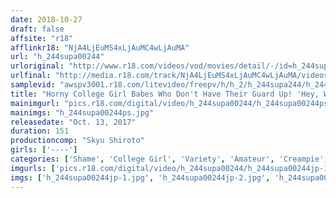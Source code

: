 ```yaml
---
date: 2018-10-27
draft: false
affsite: "r18"
afflinkr18: "NjA4LjEuMS4xLjAuMC4wLjAuMA"
url: "h_244supa00244"
urloriginal: "http://www.r18.com/videos/vod/movies/detail/-/id=h_244supa00244"
urlfinal: "http://media.r18.com/track/NjA4LjEuMS4xLjAuMC4wLjAuMA/videos/vod/movies/detail/-/id=h_244supa00244"
samplevid: "awspv3001.r18.com/litevideo/freepv/h/h_2/h_244supa244/h_244supa244_dmb_w.mp4"
title: "Horny College Girl Babes Who Don't Have Their Guard Up! 'Hey, Want To Be On TV?' We Asked These Girls Some Erotic Questions And Once We Got Them Into The Mood, These Real Life JDs Started Enjoying Some Vibrator Shame Even With Their Friends Right Next To Them!"
mainimgurl: "pics.r18.com/digital/video/h_244supa00244/h_244supa00244ps.jpg"
mainimgs: "h_244supa00244ps.jpg"
releasedate: "Oct. 13, 2017"
duration: 151
productioncomp: "Skyu Shiroto"
girls: ['----']
categories: ['Shame', 'College Girl', 'Variety', 'Amateur', 'Creampie', 'Vibrator', 'Hi-Def']
imgurls: ['pics.r18.com/digital/video/h_244supa00244/h_244supa00244jp-1.jpg', 'pics.r18.com/digital/video/h_244supa00244/h_244supa00244jp-2.jpg', 'pics.r18.com/digital/video/h_244supa00244/h_244supa00244jp-3.jpg', 'pics.r18.com/digital/video/h_244supa00244/h_244supa00244jp-4.jpg', 'pics.r18.com/digital/video/h_244supa00244/h_244supa00244jp-5.jpg', 'pics.r18.com/digital/video/h_244supa00244/h_244supa00244jp-6.jpg', 'pics.r18.com/digital/video/h_244supa00244/h_244supa00244jp-7.jpg', 'pics.r18.com/digital/video/h_244supa00244/h_244supa00244jp-8.jpg', 'pics.r18.com/digital/video/h_244supa00244/h_244supa00244jp-9.jpg', 'pics.r18.com/digital/video/h_244supa00244/h_244supa00244jp-10.jpg', 'pics.r18.com/digital/video/h_244supa00244/h_244supa00244jp-11.jpg', 'pics.r18.com/digital/video/h_244supa00244/h_244supa00244jp-12.jpg', 'pics.r18.com/digital/video/h_244supa00244/h_244supa00244jp-13.jpg', 'pics.r18.com/digital/video/h_244supa00244/h_244supa00244jp-14.jpg', 'pics.r18.com/digital/video/h_244supa00244/h_244supa00244jp-15.jpg', 'pics.r18.com/digital/video/h_244supa00244/h_244supa00244jp-16.jpg', 'pics.r18.com/digital/video/h_244supa00244/h_244supa00244jp-17.jpg', 'pics.r18.com/digital/video/h_244supa00244/h_244supa00244jp-18.jpg', 'pics.r18.com/digital/video/h_244supa00244/h_244supa00244jp-19.jpg', 'pics.r18.com/digital/video/h_244supa00244/h_244supa00244jp-20.jpg']
imgs: ['h_244supa00244jp-1.jpg', 'h_244supa00244jp-2.jpg', 'h_244supa00244jp-3.jpg', 'h_244supa00244jp-4.jpg', 'h_244supa00244jp-5.jpg', 'h_244supa00244jp-6.jpg', 'h_244supa00244jp-7.jpg', 'h_244supa00244jp-8.jpg', 'h_244supa00244jp-9.jpg', 'h_244supa00244jp-10.jpg', 'h_244supa00244jp-11.jpg', 'h_244supa00244jp-12.jpg', 'h_244supa00244jp-13.jpg', 'h_244supa00244jp-14.jpg', 'h_244supa00244jp-15.jpg', 'h_244supa00244jp-16.jpg', 'h_244supa00244jp-17.jpg', 'h_244supa00244jp-18.jpg', 'h_244supa00244jp-19.jpg', 'h_244supa00244jp-20.jpg']
---
```


